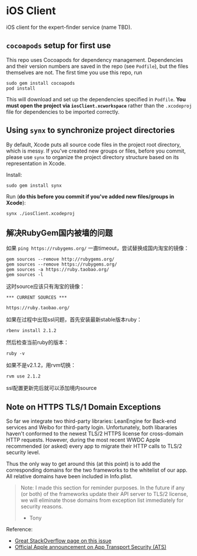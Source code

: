 # iOS Client
iOS client for the expert-finder service (name TBD).

## `cocoapods` setup for first use
This repo uses Cocoapods for dependency management. Dependencies and their
version numbers are saved in the repo (see `Podfile`), but the files themselves
are not. The first time you use this repo, run

    sudo gem install cocoapods
    pod install

This will download and set up the dependencies specified in `Podfile`. **You must
open the project via `iosClient.xcworkspace`** rather than the `.xcodeproj` file
for dependencies to be imported correctly.

## Using `synx` to synchronize project directories
By default, Xcode puts all source code files in the project root directory,
which is messy. If you've created new groups or files, before you commit, please
use `synx` to organize the project directory structure based on its
representation in Xcode.

Install:

    sudo gem install synx

Run (**do this before you commit if you've added new files/groups in Xcode**):

    synx ./iosClient.xcodeproj

## 解决RubyGem国内被墙的问题
如果 `ping https://rubygems.org/` 一直timeout，尝试替换成国内淘宝的镜像：

	gem sources --remove http://rubygems.org/
	gem sources --remove https://rubygems.org/
	gem sources -a https://ruby.taobao.org/
	gem sources -l

这时source应该只有淘宝的镜像：

	*** CURRENT SOURCES ***

	https://ruby.taobao.org/

如果在过程中出现ssl问题，首先安装最新stable版本ruby：

	rbenv install 2.1.2

然后检查当前ruby的版本：

	ruby -v

如果不是v2.1.2，用rvm切换：

	rvm use 2.1.2

ssl配置更新完后就可以添加境内source

## Note on HTTPS TLS/1 Domain Exceptions
So far we integrate two third-party libraries: LeanEngine for Back-end services and 
Weibo for third-party login. Unfortunately, both libararies haven't conformed to 
the newest TLS/2 HTTPS license for cross-domain HTTP requests. However, during the most
recent WWDC Apple recommended (or asked) every app to migrate their HTTP calls to TLS/2
security level.

Thus the only way to get around this (at this point) is to add the corresponding 
domains for the two frameworks to the whitelist of our app. 
All relative domains have been included in Info.plist.

> Note: I made this section for reminder purposes. In the future if any (or both) of the 
> frameworks update their API server to TLS/2 license, we will eliminate those domains
> from exception list immediately for security reasons.
> - Tony

Reference:
-  [Great StackOverflow page on this issue](http://stackoverflow.com/questions/30739473/nsurlsession-nsurlconnection-http-load-failed-on-ios-9)
-  [Official Apple announcement on App Transport Security (ATS)](https://developer.apple.com/library/ios/releasenotes/General/WhatsNewIniOS/Articles/iOS9.html#//apple_ref/doc/uid/TP40016198-DontLinkElementID_13)